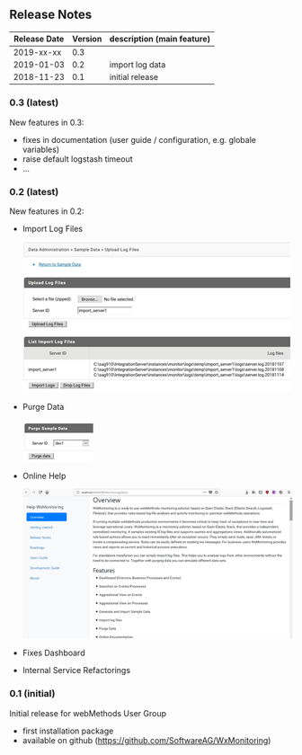 ## Release Notes

| Release Date | Version | description (main feature)  | 
| -------------| ------- | --------------- |
| 2019-xx-xx   | 0.3     |  |
| 2019-01-03   | 0.2     | import log data |
| 2018-11-23   | 0.1     | initial release |

### 0.3 (latest)

New features in 0.3:

* fixes in documentation (user guide / configuration, e.g. globale variables)
* raise default logstash timeout 
* ...


### 0.2 (latest)

New features in 0.2:

* Import Log Files

    ![Import Log Files](img/ImportLogFiles.png)

* Purge Data

    ![Purge Data](img/PurgeData.png)

* Online Help 

    ![Online Help](img/help.png)

* Fixes Dashboard
* Internal Service Refactorings


### 0.1 (initial)

Initial release for webMethods User Group

* first installation package
* available on github (https://github.com/SoftwareAG/WxMonitoring)